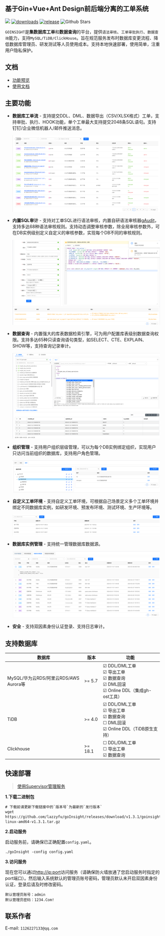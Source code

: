 ## 基于Gin+Vue+Ant Design前后端分离的工单系统
![](https://img.shields.io/static/v1?label=License&message=MIT&color=green&?style=flat-square)
[![downloads](https://img.shields.io/github/downloads/lazzyfu/goInsight/total.svg)](https://github.com/lazzyfu/goInsight/releases)
[![release](https://img.shields.io/github/v/release/lazzyfu/goInsight.svg)](https://github.com/lazzyfu/goInsight/releases)
<img alt="Github Stars" src="https://img.shields.io/github/stars/lazzyfu/goInsight?logo=github">

`GOINSIGHT`是**集数据库工单**和**数据查询**的平台，提供`语法审核`、`工单审批执行`、`数据查询`能力，支持`MySQL/TiDB/ClickHouse`。旨在规范服务发布时数据库变更流程、降低数据库管理员、研发测试等人员使用成本。支持本地快速部署，使用简单，注重用户隐私保护。

## 文档
- [功能预览](https://github.com/lazzyfu/goInsight/wiki/Feature-Preview)
- [使用文档](https://github.com/lazzyfu/goInsight/wiki)

## 主要功能
- **数据库工单流** - 支持提交DDL、DML、数据导出（CSV/XLSX格式）工单，支持审批、执行、HOOK功能，单个工单最大支持提交2048条SQL语句。支持钉钉/企业微信机器人/邮件推送消息。

  ![alt text](assets/image-2.png)

- **内置SQL审计** - 支持对工单SQL进行语法审核，内置自研语法审核器[gAudit](https://github.com/lazzyfu/gAudit)，支持多达68种语法审核规则。支持动态调整审核参数，除全局审核参数外，可在DB实例级别定义自定义的审核参数，实现每个DB不同的审核规则。

  ![alt text](assets/image-1.png)

- **数据查询** - 内置强大的库表数据检索引擎，可为用户配置库表级别数据查询权限。支持多达65种只读查询语句类型，如SELECT、CTE、EXPLAIN、SHOW等，支持查询记录审计。

  ![alt text](assets/image.png)

- **组织管理** - 支持用户组织层级管理，可以为每个DB实例绑定组织，实现用户只访问当前组织的数据库，支持用户角色管理。

  ![alt text](assets/image-3.png)

- **自定义工单环境** - 支持自定义工单环境，可根据自己场景定义多个工单环境并绑定不同数据库实例，如研发环境、预发布环境、测试环境、生产环境等。 

  ![alt text](assets/image-4.png)

- **数据库实例管理** - 支持统一管理数据库数据源。

  ![alt text](assets/image-5.png)

- **安全** - 支持双因素身份认证登录、支持日志审计。

## 支持数据库
| 数据库                                 | 版本    | 功能                                                                                                                         |
|----------------------------------------|---------|----------------------------------------------------------------------------------------------------------------------------|
| MySQL/华为云RDS/阿里云RDS/AWS Aurora等 | >= 5.7  | &#9745; DDL/DML工单 <br> &#9745; 导出工单 <br> &#9745; 数据查询 <br> &#9745; DML回滚 <br> &#9745; Online DDL（集成gh-ost工具） |
| TiDB                                   | >= 4.0  | &#9745; DDL/DML工单 <br> &#9745; 导出工单 <br> &#9745; 数据查询 <br> &#9744; DML回滚 <br> &#9745; Online DDL（TiDB原生支持）   |
| Clickhouse                             | >= 18.1 | &#9744; DDL/DML工单 <br> &#9744; 导出工单 <br> &#9745; 数据查询                                                              |

## 快速部署
> [使用Supervisor管理服务](https://github.com/lazzyfu/goInsight/wiki/Service-Deployment)

**1.下载二进制包**

```
# 下载前请更新下载链接中的`版本号`为最新的`发行版本`
wget https://github.com/lazzyfu/goInsight/releases/download/v1.3.1/goinsight-linux-amd64-v1.3.1.tar.gz
```

**2.启动服务**

启动服务前，请确保已正确配置`config.yaml`。

```
./goInsight -config config.yaml
```

**3.访问服务**

现在您可以通过<http://ip:port>访问服务（请确保防火墙放通了您启动服务时指定的port端口）。然后输入系统默认的管理员账号密码，管理员默认未开启双因素身份认证，登录后请及时修改密码。

```
默认管理员账号：admin
默认管理员密码：1234.Com!
```

## 联系作者

E-mail: `1126227133@qq.com`